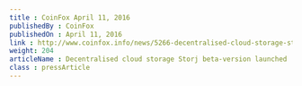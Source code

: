 ```yaml
---
title : CoinFox April 11, 2016
publishedBy : CoinFox
publishedOn : April 11, 2016
link : http://www.coinfox.info/news/5266-decentralised-cloud-storage-storj-launches-beta-version
weight: 204
articleName : Decentralised cloud storage Storj beta-version launched
class : pressArticle
---
```

